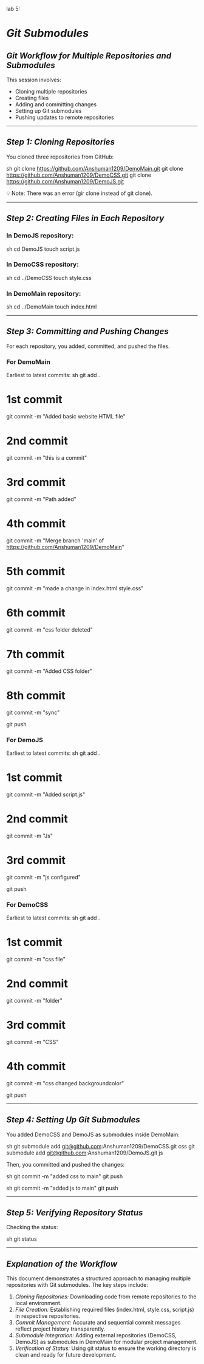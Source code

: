 lab 5:

# *Git Submodules*

## *Git Workflow for Multiple Repositories and Submodules*

This session involves:

- Cloning multiple repositories
- Creating files
- Adding and committing changes
- Setting up Git submodules
- Pushing updates to remote repositories

---

## *Step 1: Cloning Repositories*

You cloned three repositories from GitHub:

sh
git clone https://github.com/Anshuman1209/DemoMain.git
git clone https://github.com/Anshuman1209/DemoCSS.git
git clone https://github.com/Anshuman1209/DemoJS.git


💡 Note: There was an error (gir clone instead of git clone).

---

## *Step 2: Creating Files in Each Repository*

### In DemoJS repository:
sh
cd DemoJS
touch script.js


### In DemoCSS repository:
sh
cd ../DemoCSS
touch style.css


### In DemoMain repository:
sh
cd ../DemoMain
touch index.html


---

## *Step 3: Committing and Pushing Changes*

For each repository, you added, committed, and pushed the files.

### For DemoMain
Earliest to latest commits:
sh
git add .
# 1st commit
git commit -m "Added basic website HTML file"
# 2nd commit
git commit -m "this is a commit"
# 3rd commit
git commit -m "Path added"
# 4th commit
git commit -m "Merge branch 'main' of https://github.com/Anshuman1209/DemoMain"
# 5th commit
git commit -m "made a change in index.html style.css"
# 6th commit
git commit -m "css folder deleted"
# 7th commit
git commit -m "Added CSS folder"
# 8th commit
git commit -m "sync"

git push


### For DemoJS
Earliest to latest commits:
sh
git add .
# 1st commit
git commit -m "Added script.js"
# 2nd commit
git commit -m "Js"
# 3rd commit
git commit -m "js configured"

git push


### For DemoCSS
Earliest to latest commits:
sh
git add .
# 1st commit
git commit -m "css file"
# 2nd commit
git commit -m "folder"
# 3rd commit
git commit -m "CSS"
# 4th commit
git commit -m "css changed backgroundcolor"

git push


---

## *Step 4: Setting Up Git Submodules*

You added DemoCSS and DemoJS as submodules inside DemoMain:

sh
git submodule add git@github.com:Anshuman1209/DemoCSS.git css
git submodule add git@github.com:Anshuman1209/DemoJS.git js


Then, you committed and pushed the changes:

sh
git commit -m "added css to main"
git push


sh
git commit -m "added js to main"
git push


---

## *Step 5: Verifying Repository Status*

Checking the status:

sh
git status

---

## *Explanation of the Workflow*

This document demonstrates a structured approach to managing multiple repositories with Git submodules. The key steps include:

1. *Cloning Repositories:* Downloading code from remote repositories to the local environment.
2. *File Creation:* Establishing required files (index.html, style.css, script.js) in respective repositories.
3. *Commit Management:* Accurate and sequential commit messages reflect project history transparently.
4. *Submodule Integration:* Adding external repositories (DemoCSS, DemoJS) as submodules in DemoMain for modular project management.
5. *Verification of Status:* Using git status to ensure the working directory is clean and ready for future development.
